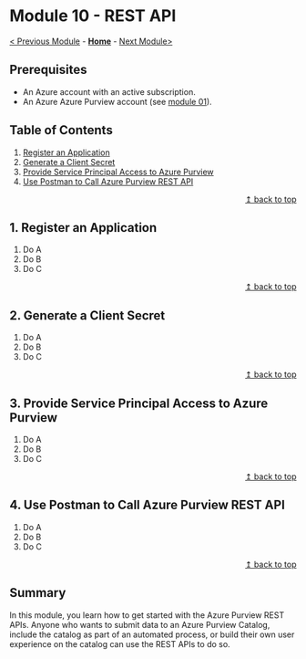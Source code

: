 # Module 10 - REST API

[< Previous Module](../modules/module09.md) - **[Home](../README.md)** - [Next Module>](../modules/module11.md)

## Prerequisites

* An Azure account with an active subscription.
* An Azure Azure Purview account (see [module 01](../modules/module01.md)).

## Table of Contents

1. [Register an Application](#1-register-an-application)
2. [Generate a Client Secret](#2-generate-a-client-secret)
3. [Provide Service Principal Access to Azure Purview](#3-provide-service-principal-access-to-azure-purview)
4. [Use Postman to Call Azure Purview REST API](#4-use-postman-to-call-azure-purview-rest-api)

<div align="right"><a href="#module-10---rest-api">↥ back to top</a></div>

## 1. Register an Application

1. Do A
2. Do B
3. Do C

<div align="right"><a href="#module-10---rest-api">↥ back to top</a></div>

## 2. Generate a Client Secret

1. Do A
2. Do B
3. Do C

<div align="right"><a href="#module-10---rest-api">↥ back to top</a></div>

## 3. Provide Service Principal Access to Azure Purview

1. Do A
2. Do B
3. Do C

<div align="right"><a href="#module-10---rest-api">↥ back to top</a></div>

## 4. Use Postman to Call Azure Purview REST API

1. Do A
2. Do B
3. Do C

<div align="right"><a href="#module-10---rest-api">↥ back to top</a></div>

## Summary

In this module, you learn how to get started with the Azure Purview REST APIs. Anyone who wants to submit data to an Azure Purview Catalog, include the catalog as part of an automated process, or build their own user experience on the catalog can use the REST APIs to do so.
